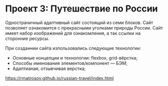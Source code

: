 # Проект 3: Путешествие по России

Одностраничный адаптивный сайт состоящий из семи блоков. 
Сайт позволяет ознакомится с прекрасными уголками природы России.
Сайт имеет набор изображений для ознакомления, а так ссылки на сторонние ресурсы.

При созданнии сайта изпользовались следующие технологии:

- Основные концепции и технологии: flexbox, grid-вёрстка;
- Способы именования элементов/компонент — БЭМ;
- Адаптианая, отзывчивая верстка;

https://rmatrosov.github.io/russian-travel/index.html
